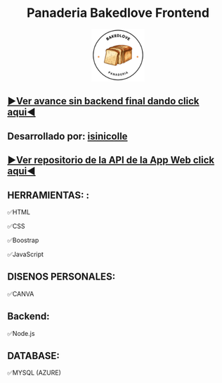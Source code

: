 <h1 align="center">Panaderia Bakedlove Frontend</h1>

<div align="center"><p><a href="https://isiszapata2001.github.io/"><img src="https://github.com/isinicolle/Panaderia_Bakedlove/blob/main/assets/img/logo_panaderia%20(300%C2%A0%C3%97%C2%A0300%C2%A0px).png" height="120" width="auto" alt="Pagina Panaderia Bakedlove"></a></p></div>

## [▶Ver avance sin backend final dando click aqui◀](https://isiszapata2001.github.io/) 

## <span align="center">Desarrollado por: [isinicolle](https://github.com/isinicolle)</span>

## [▶Ver repositorio de la API de la App Web click aqui◀](https://github.com/isinicolle/Node.js_APIRESTPanaderiaBakedlove)


## HERRAMIENTAS: : 

✅HTML

✅CSS

✅Boostrap

✅JavaScript


## DISENOS PERSONALES: 

✅CANVA

## Backend: 

✅Node.js

## DATABASE: 

✅MYSQL (AZURE)
